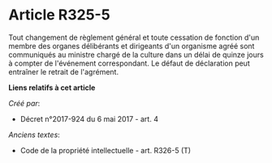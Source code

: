 # Article R325-5

Tout changement de règlement général et toute cessation de fonction d'un membre des organes délibérants et dirigeants d'un
organisme agréé sont communiqués au ministre chargé de la culture dans un délai de quinze jours à compter de l'événement
correspondant. Le défaut de déclaration peut entraîner le retrait de l'agrément.

**Liens relatifs à cet article**

_Créé par_:

  - Décret n°2017-924 du 6 mai 2017 - art. 4

_Anciens textes_:

  - Code de la propriété intellectuelle - art. R326-5 (T)
